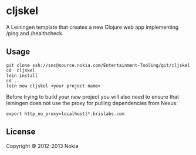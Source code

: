 # cljskel

A Leiningen template that creates a new Clojure web app implementing /ping and /healthcheck.

## Usage

```
git clone ssh://snc@source.nokia.com/Entertainment-Tooling/git/cljskel
cd  cljskel
lein install
cd ..
lein new cljskel <your project name>
```

Before trying to build your new project you will also need to ensure that leiningen does not use the proxy for pulling dependencies from Nexus:

```
export http_no_proxy=localhost|*.brislabs.com
```

## License

Copyright © 2012-2013 Nokia

